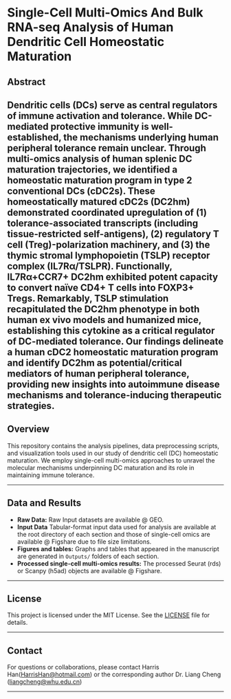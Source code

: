 # Single-Cell Multi-Omics And Bulk RNA-seq Analysis of Human Dendritic Cell Homeostatic Maturation

## Abstract
Dendritic cells (DCs) serve as central regulators of immune activation and tolerance. While DC-mediated protective immunity is well-established, the mechanisms underlying human peripheral tolerance remain unclear. Through multi-omics analysis of human splenic DC maturation trajectories, we identified a homeostatic maturation program in type 2 conventional DCs (cDC2s). These homeostatically matured cDC2s (DC2hm) demonstrated coordinated upregulation of (1) tolerance-associated transcripts (including tissue-restricted self-antigens), (2) regulatory T cell (Treg)-polarization machinery, and (3) the thymic stromal lymphopoietin (TSLP) receptor complex (IL7Rα/TSLPR). Functionally, IL7Rα+CCR7+ DC2hm exhibited potent capacity to convert naïve CD4+ T cells into FOXP3+ Tregs. Remarkably, TSLP stimulation recapitulated the DC2hm phenotype in both human ex vivo models and humanized mice, establishing this cytokine as a critical regulator of DC-mediated tolerance. Our findings delineate a human cDC2 homeostatic maturation program and identify DC2hm as potential/critical mediators of human peripheral tolerance, providing new insights into autoimmune disease mechanisms and tolerance-inducing therapeutic strategies. 
---

## Overview
This repository contains the analysis pipelines, data preprocessing scripts, and visualization tools used in our study of dendritic cell (DC) homeostatic maturation. We employ single-cell multi-omics approaches to unravel the molecular mechanisms underpinning DC maturation and its role in maintaining immune tolerance.

---

## Data and Results
- **Raw Data:** Raw Input datasets are available @ GEO.
- **Input Data** Tabular-format input data used for analysis are available at the root directory of each section and those of single-cell omics are available @ Figshare due to file size limitations.
- **Figures and tables:** Graphs and tables that appeared in the manuscript are generated in `Outputs/` folders of each section.
- **Processed single-cell multi-omics results:** The processed Seurat (rds) or Scanpy (h5ad) objects are available @ Figshare.

---


## License
This project is licensed under the MIT License. See the [LICENSE](LICENSE) file for details.

---

## Contact
For questions or collaborations, please contact Harris Han(HarrisHan@hotmail.com) or the corresponding author Dr. Liang Cheng (liangcheng@whu.edu.cn)

---
